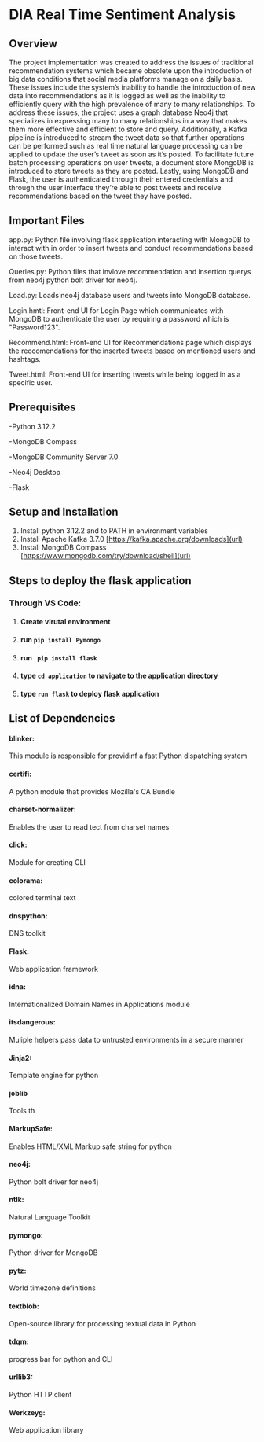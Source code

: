 # DIA Real Time Sentiment Analysis

## Overview 
The project implementation was created to address the issues of traditional recommendation systems which became obsolete upon the introduction of big data conditions that social media platforms manage on a daily basis. These issues include the system’s inability to handle the introduction of new data into recommendations as it is logged as well as the inability to efficiently query with the high prevalence of many to many relationships. To address these issues, the project uses a graph database Neo4j that specializes in expressing many to many relationships in a way that makes them more effective and efficient to store and query. Additionally, a Kafka pipeline is introduced to stream the tweet data so that further operations can be performed such as real time natural language processing can be applied to update the user’s tweet as soon as it’s posted. To facilitate future batch processing operations on user tweets, a document store MongoDB is introduced to store tweets as they are posted. Lastly, using MongoDB and Flask, the user is authenticated through their entered credentials and through the user interface they’re able to post tweets and receive recommendations based on the tweet they have posted.

## Important Files
app.py: Python file involving flask application interacting with MongoDB to interact with in order to insert tweets and conduct recommendations based on those tweets. 

Queries.py: Python files that invlove recommendation and insertion querys from neo4j python bolt driver for neo4j.

Load.py: Loads neo4j database users and tweets into MongoDB database.

Login.hmtl: Front-end UI for Login Page which communicates with MongoDB to authenticate the user by requiring a password which is "Password123".

Recommend.html: Front-end UI for Recommendations page which displays the reccomendations for the inserted tweets based on mentioned users and hashtags.  

Tweet.html: Front-end UI for inserting tweets while being logged in as a specific user.

## Prerequisites
-Python 3.12.2 

-MongoDB Compass

-MongoDB Community Server 7.0

-Neo4j Desktop

-Flask

## Setup and Installation 
1. Install python 3.12.2 and to PATH in environment variables
2. Install Apache Kafka 3.7.0 [https://kafka.apache.org/downloads](url)
3. Install MongoDB Compass [https://www.mongodb.com/try/download/shell](url)
## Steps to deploy the flask application
  ### Through VS Code:
1. #### Create virutal environment
2. #### run `pip install Pymongo`
4. ####  run ` pip install flask`
5. #### type `cd application` to navigate to the application directory
6. #### type `run flask` to deploy flask application

## List of Dependencies 
#### blinker: 
This module is responsible for providinf a fast Python dispatching system 
#### certifi: 
A python module that provides Mozilla's CA Bundle 
#### charset-normalizer: 
Enables the user to read tect from charset names 
#### click: 
Module for creating CLI
#### colorama: 
colored terminal text
#### dnspython: 
DNS toolkit
#### Flask: 
Web application framework 
#### idna: 
Internationalized Domain Names in Applications module 
#### itsdangerous: 
Muliple helpers pass data to untrusted environments in a secure manner 
#### Jinja2:
Template engine for python 
#### joblib 
Tools th
#### MarkupSafe: 
Enables HTML/XML Markup safe string for python 
#### neo4j: 
Python bolt driver for neo4j
#### ntlk: 
Natural Language Toolkit 
#### pymongo: 
Python driver for MongoDB
#### pytz: 
World timezone definitions
#### textblob:
Open-source library for processing textual data in Python
#### tdqm: 
progress bar for python and CLI
#### urllib3: 
Python HTTP client 
#### Werkzeyg:
Web application library 
